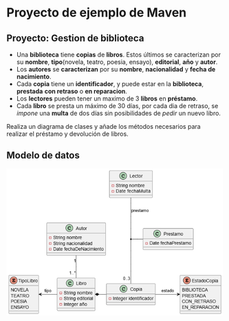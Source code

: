# Proyecto de ejemplo de Maven

## Proyecto: Gestion de biblioteca

- Una **biblioteca** tiene **copias** de **libros**. Estos últimos se caracterizan por su **nombre**, **tipo**(novela, teatro, poesia, ensayo), **editorial**, **año** y **autor**.
- Los **autores** se **caracterizan** por su **nombre**, **nacionalidad** y **fecha de nacimiento**.
- Cada **copia** tiene un **identificador**, y puede estar en la **biblioteca**, **prestada** **con retraso** o **en reparacion**.
- Los **lectores** pueden tener un maximo de 3 **libros** en **préstamo**.
- Cada **libro** se presta un máximo de 30 días, por cada dia de retraso, se _impone_ una **multa** de dos días sin posibilidades de _pedir_ un nuevo libro.

Realiza un diagrama de clases y añade los métodos necesarios para realizar el préstamo y devolución de libros. 

## Modelo de datos

![Modelo de Datos](uml/modelo.png)